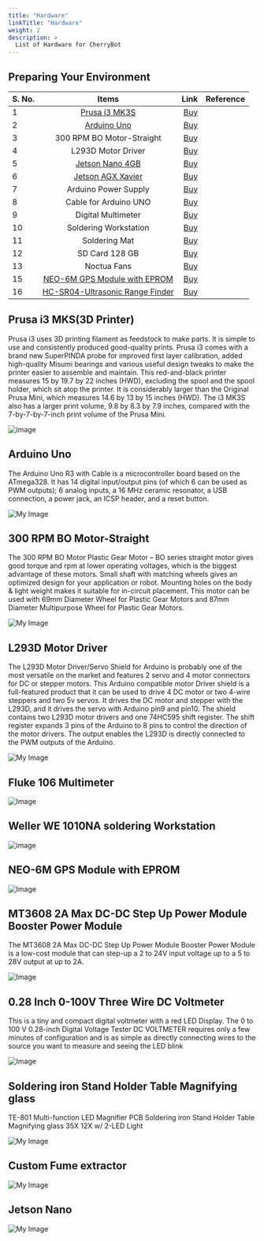 ```yaml
---
title: "Hardware"
linkTitle: "Hardware"
weight: 2
description: >
  List of Hardware for CherryBot
---
```


## Preparing Your Environment

| S. No. |Items        |   Link        | Reference |
| ------------- |:-------------:| -----:| -----:|
| 1 | [Prusa i3 MK3S](https://cherrybot.collabnix.com/docs/getting-started/#prusa-i3-mks3d-printer) | [Buy](https://shop.prusa3d.com/en/3d-printers/180-original-prusa-i3-mk3-kit.html) | | 
| 2 | [Arduino Uno](https://cherrybot.collabnix.com/docs/getting-started/#arduino-uno) | [Buy](https://robu.in/product/original-arduino-uno-rev3/) |  |
| 3 | 300 RPM BO Motor-Straight | [Buy](https://robu.in/product/300-rpm-bo-motor-straight/) | | 
| 4 | L293D Motor Driver  | [Buy](https://robu.in/product/l298p-motor-driver-shield-for-arduino/) |  | 
| 5 | [Jetson Nano 4GB](https://cherrybot.collabnix.com/docs/getting-started/nano/)| [Buy](https://www.tannatechbiz.com/brand/nvidia/nvidia-development-board.html) |  |
| 6 | [Jetson AGX Xavier](https://cherrybot.collabnix.com/docs/getting-started/xavier/) | [Buy](https://www.tannatechbiz.com/brand/nvidia/nvidia-development-board.html) |  |
| 7 | Arduino Power Supply | [Buy](https://robu.in/product/orange-5v-3a-power-supply-adapter-charger-with-5-5mm-dc-plug/) | |
| 8 | Cable for Arduino UNO | [Buy](https://robu.in/product/cable-for-arduino-uno-mega-usb-a-to-b-1m/) | | 
| 9 | Digital Multimeter | [Buy](https://www.amazon.in/Fluke-106-Sized-Digital-Multimeter/) | | 
| 10 | Soldering Workstation | [Buy](https://sumitron.com/product/hakko-fx-801-soldering-station/) | |
| 11 | Soldering Mat | [Buy](https://www.amazon.in/Scout-Insulation-Silicone-Magnetic-Soldering/dp/B07W98FT6D/) | |
| 12 | SD Card 128 GB | [Buy](https://www.amazon.in/SanDisk-microSDXC-Memory-Adapter-SDSQUAR-128G-GN6MA/dp/B073JYC4XM/) | | 
| 13 | Noctua Fans | [Buy](https://www.primeabgb.com/online-price-reviews-india/nocuta-nf-a14-ippc-3000-pwm-140mm-pwm-aao-frame-technology-and-sso2-bearing-fan/) | | 14 | USB C Power Cable | [Buy]() | | 
| 15 | [NEO-6M GPS Module with EPROM](https://cherrybot.collabnix.com/docs/getting-started/gps/) | [Buy](https://robu.in/product/ublox-neo-6m-gps-module/) | |
| 16 | [HC-SR04-Ultrasonic Range Finder](https://robu.in/product/hc-sr04-ultrasonic-range-finder) | [Buy](https://robu.in/product/hc-sr04-ultrasonic-range-finder) | |



## Prusa i3 MKS(3D Printer)

Prusa i3 uses 3D printing filament as feedstock to make parts. It is simple to use and consistently produced good-quality prints. Prusa i3 comes with a brand new SuperPINDA probe for improved first layer calibration, added high-quality Misumi bearings and various useful design tweaks to make the printer easier to assemble and maintain. This red-and-black printer measures 15 by 19.7 by 22 inches (HWD), excluding the spool and the spool holder, which sit atop the printer. It is considerably larger than the Original Prusa Mini, which measures 14.6 by 13 by 15 inches (HWD). The i3 MK3S also has a larger print volume, 9.8 by 8.3 by 7.9 inches, compared with the 7-by-7-by-7-inch print volume of the Prusa Mini.




![image](prusa.png)


## Arduino Uno 


The Arduino Uno R3 with Cable is a microcontroller board based on the ATmega328. It has 14 digital input/output pins (of which 6 can be used as PWM outputs); 6 analog inputs, a 16 MHz ceramic resonator, a USB connection, a power jack, an ICSP header, and a reset button.



![My Image](arduino.png)


## 300 RPM BO Motor-Straight 

The 300 RPM BO Motor Plastic Gear Motor – BO series straight motor gives good torque and rpm at lower operating voltages, which is the biggest advantage of these motors.
Small shaft with matching wheels gives an optimized design for your application or robot. Mounting holes on the body & light weight makes it suitable for in-circuit placement. This motor can be used with 69mm Diameter Wheel for Plastic Gear Motors and 87mm Diameter Multipurpose Wheel for Plastic Gear Motors.


![My Image](BOMotor.png)


## L293D Motor Driver

The L293D Motor Driver/Servo Shield for Arduino is probably one of the most versatile on the market and features 2 servo and 4 motor connectors for DC or stepper motors.
This Arduino compatible motor Driver shield is a full-featured product that it can be used to drive 4 DC motor or two 4-wire steppers and two 5v servos. It drives the DC motor and stepper with the L293D, and it drives the servo with Arduino pin9 and pin10.
The shield contains two L293D motor drivers and one 74HC595 shift register. The shift register expands 3 pins of the Arduino to 8 pins to control the direction of the motor drivers. The output enables the L293D is directly connected to the PWM outputs of the Arduino.

![My Image](MotorDriver.png)

## Fluke 106 Multimeter

![Image](fluke.png)

## Weller WE 1010NA soldering Workstation

![image](weller.png)


## NEO-6M GPS Module with EPROM

![Image](gps.png)

##  MT3608 2A Max DC-DC Step Up Power Module Booster Power Module 

The MT3608 2A Max DC-DC Step Up Power Module Booster Power Module is a low-cost module that can step-up a 2 to 24V input voltage up to a 5 to 28V output at up to 2A.


![Image](powermodule.png)

## 0.28 Inch 0-100V Three Wire DC Voltmeter

This is a tiny and compact digital voltmeter with a red LED Display. The 0 to 100 V 0.28-inch Digital Voltage Tester DC VOLTMETER requires only a few minutes of configuration and is as simple as directly connecting wires to the source you want to measure and seeing the LED blink

![Image](voltmeter.png)

## Soldering iron Stand Holder Table Magnifying glass

TE-801 Multi-function LED Magnifier PCB Soldering iron Stand Holder Table Magnifying glass 35X 12X w/ 2-LED Light 

![My Image](solderingiron.png)

## Custom Fume extractor 

![My Image](fume-extractor.png)

## Jetson Nano

![My Image](jetsonnano1.png)






